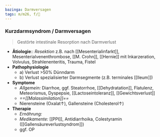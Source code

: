 ```yaml
---
bazinga: Darmversagen
tags: m/m26, f/💩
---
```

### Kurzdarmsyndrom / Darmversagen
> Gestörte intestinale Resorption nach Darmverlust

- **Ätiologie**:: *Resektion* z.B. nach [[Mesenterialinfarkt]], Mesenterialvenenthrombose, [[M. Crohn]], [[Hernie]] mit Inkarzeration, Volvulus, Strahlenenteritis, Trauma, Fistel
- **Pathophysiologie**
	- a) Verlust >50% Dünndarm
	- b) Verlust spezialisierter Darmsegmente (z.B. terminales [[Ileum]])
- **Symptome**
	- *Allgemein:* Diarrhoe, ggf. Steatorrhoe, [[Dehydratation]], Flatulenz, Meteorismus, Dyspepsie, [[Lactoseintoleranz]], [[Gewichtsverlust]]
	- *==[[Malassimilation]]==*
	- Nierensteine (Oxalat↑), Gallensteine (Cholesterol↑)
- **Therapie**
	- *Ernährung:*
	- *Medikamente:* [[PPI]], Antidiarrhoika, Colestyramin ([[Gallensäureverlustsyndrom]])
	- ggf. OP